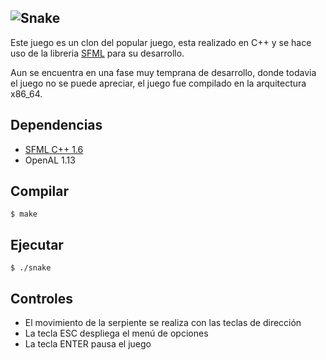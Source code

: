 ![Snake](https://raw.github.com/rkmax/snake/master/assets/snake_title_50.png)
-----

Este juego es un clon del popular juego, esta realizado en C++ y se hace uso de la libreria [SFML][1] para su desarrollo.

Aun se encuentra en una fase muy temprana de desarrollo, donde todavia el juego no se puede apreciar, el juego fue compilado en la arquitectura x86_64.

## Dependencias

- [SFML C++ 1.6](http://www.sfml-dev.org/download.php)
- OpenAL 1.13

## Compilar

    $ make

## Ejecutar

    $ ./snake

## Controles

- El movimiento de la serpiente se realiza con las teclas de dirección
- La tecla ESC despliega el menú de opciones
- La tecla ENTER pausa el juego

[1]:http://www.sfml-dev.org